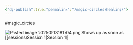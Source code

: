 ```yaml
---
{"dg-publish":true,"permalink":"/magic-circles/healing/"}
---
```


#magic_circles

![Pasted image 20250913181704.png](/img/user/magic%20circles/Pasted%20image%2020250913181704.png)
Shows up as soon as [[sessions/Session 1\|Session 1]]